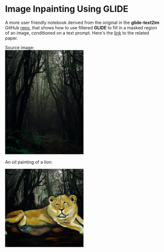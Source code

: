 # Image Inpainting Using GLIDE
A more user friendly notebook derived from the original in the **glide-text2im** GitHub [repo](https://github.com/openai/glide-text2im), that shows how to use filtered **GLIDE** to fill in a masked region of an image, conditioned on a text prompt. Here's the [link](https://arxiv.org/abs/2112.10741) to the related paper.  
  
Source image:    
<img src="./source_image.jpg" width="256">  

An oil painting of a lion:  
  
![Final result](./lion.png)